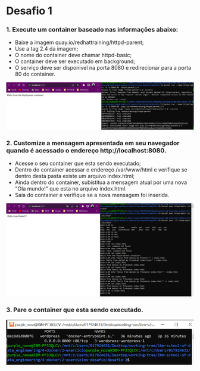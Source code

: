 # Desafio 1

### 1. Execute um container baseado nas informações abaixo:
* Baixe a imagem quay.io/redhattraining/httpd-parent;
* Use a tag 2.4 da imagem;
* O nome do container deve chamar httpd-basic;
* O container deve ser executado em background;
* O serviço deve ser disponivel na porta 8080 e redirecionar para a porta 80 do container.

![baixando imagem](./images/1.png)

### 2. Customize a mensagem apresentada em seu navegador quando é acessado o endereço http://localhost:8080.

* Acesse o seu container que esta sendo executado;
* Dentro do container acessar o endereço /var/www/html e verifique se dentro desta pasta existe um arquivo index.html;
* Ainda dentro do container, subistitua a mensagem atual por uma nova "Ola mundo!" que esta no arquivo index.html.
* Saia do container e verifique se a nova mensagem foi inserida.

![editando index.html](./images/2.png)

### 3. Pare o container que esta sendo executado.
![editando index.html](./images/3.png)
